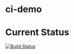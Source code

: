 # ci-demo

# Current Status 

[![Build Status](https://travis-ci.org/smabeNCI/cicd.svg?branch=master)](https://travis-ci.org/smabeNCI/cicd)


